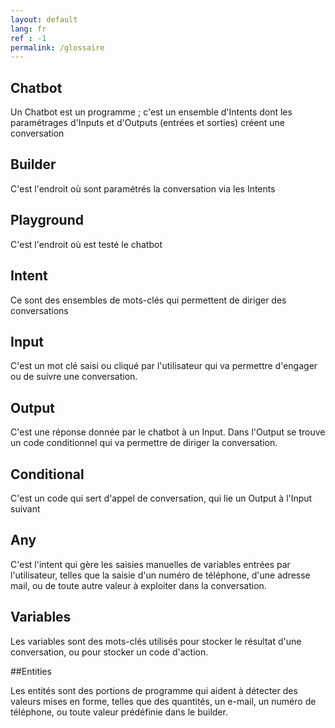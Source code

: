 ```yaml
---
layout: default
lang: fr
ref : -1
permalink: /glossaire
---
```

## Chatbot

Un Chatbot est un programme ; c'est un ensemble d'Intents dont les paramétrages d'Inputs et d'Outputs (entrées et sorties) créent une conversation


## Builder

C'est l'endroit où sont paramétrés la conversation via les Intents


## Playground

C'est l'endroit où est testé le chatbot

## Intent
Ce sont des ensembles de mots-clés qui permettent de diriger des conversations

## Input
C'est un mot clé saisi ou cliqué par l'utilisateur qui va permettre d'engager ou de suivre une conversation.


## Output
C'est une réponse donnée par le chatbot à un Input. Dans l'Output se trouve un code conditionnel qui va permettre de diriger la conversation.


## Conditional
C'est un code qui sert d'appel de conversation, qui lie un Output à l'Input suivant


## Any
C'est l'intent qui gère les saisies manuelles de variables entrées par l'utilisateur, telles que la saisie d'un numéro de téléphone, d'une adresse mail, ou de toute autre valeur à exploiter dans la conversation.


## Variables
Les variables sont des mots-clés utilisés pour stocker le résultat d'une conversation, ou pour stocker un code d'action.

##Entities

Les entités sont des portions de programme qui aident à détecter des valeurs mises en forme, telles que des quantités, un e-mail, un numéro de téléphone, ou toute valeur prédéfinie dans le builder.